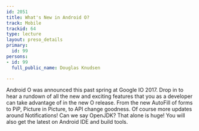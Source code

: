 ```yaml
---
id: 2051
title: What's New in Android O?
track: Mobile
trackid: 64
type: lecture
layout: preso_details
primary:
  id: 99
persons:
- id: 99
  full_public_name: Douglas Knudsen

---
```

Android O was announced this past spring at Google IO 2017. Drop in to hear a rundown of all the new and exciting features that you as a developer can take advantage of in the new O release. From the new AutoFill of forms to PiP, Picture in Picture, to API change goodness. Of course more updates around Notifications! Can we say OpenJDK? That alone is huge! You will also get the latest on Android IDE and build tools.